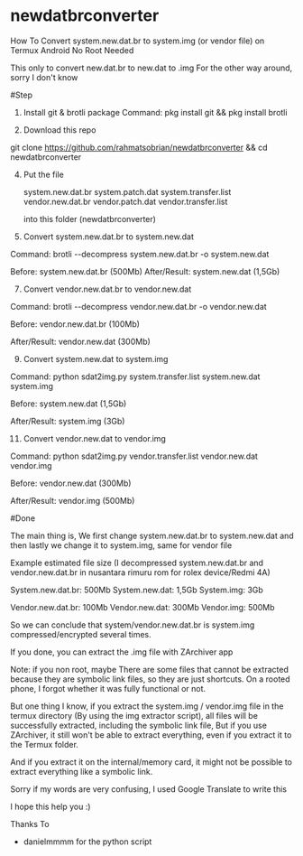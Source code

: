 # newdatbrconverter
How To Convert system.new.dat.br to system.img (or vendor file) on Termux Android No Root Needed

This only to convert new.dat.br to new.dat to .img
For the other way around, sorry I don't know

#Step

1. Install git & brotli package
   Command: pkg install git && pkg install brotli

2. Download this repo

git clone https://github.com/rahmatsobrian/newdatbrconverter && cd newdatbrconverter

4. Put the file

   system.new.dat.br
   system.patch.dat
   system.transfer.list
   vendor.new.dat.br
   vendor.patch.dat
   vendor.transfer.list
   
   into this folder (newdatbrconverter)

5. Convert system.new.dat.br to system.new.dat

Command: brotli --decompress system.new.dat.br -o system.new.dat

Before: system.new.dat.br (500Mb)
After/Result: system.new.dat (1,5Gb)

7. Convert vendor.new.dat.br to vendor.new.dat

Command: brotli --decompress vendor.new.dat.br -o vendor.new.dat

Before: vendor.new.dat.br (100Mb)

After/Result: vendor.new.dat (300Mb)

9. Convert system.new.dat to system.img
    
Command: python sdat2img.py system.transfer.list system.new.dat system.img

Before: system.new.dat (1,5Gb)

After/Result: system.img (3Gb)

11. Convert vendor.new.dat to vendor.img
    
Command: python sdat2img.py vendor.transfer.list vendor.new.dat vendor.img

Before: vendor.new.dat (300Mb)

After/Result: vendor.img (500Mb)

#Done

The main thing is, We first change system.new.dat.br to system.new.dat and then lastly we change it to system.img, same for vendor file

Example estimated file size (I decompressed system.new.dat.br and vendor.new.dat.br in nusantara rimuru rom for rolex device/Redmi 4A)

System.new.dat.br: 500Mb
System.new.dat: 1,5Gb
System.img: 3Gb

Vendor.new.dat.br: 100Mb
Vendor.new.dat: 300Mb
Vendor.img: 500Mb

So we can conclude that system/vendor.new.dat.br is system.img compressed/encrypted several times.

If you done, you can extract the .img file with ZArchiver app

Note: if you non root, maybe There are some files that cannot be extracted because they are symbolic link files, so they are just shortcuts. On a rooted phone, I forgot whether it was fully functional or not.

But one thing I know, if you extract the system.img / vendor.img file in the termux directory (By using the img extractor script), all files will be successfully extracted, including the symbolic link file, But if you use ZArchiver, it still won't be able to extract everything, even if you extract it to the Termux folder.

And if you extract it on the internal/memory card, it might not be possible to extract everything like a symbolic link.

Sorry if my words are very confusing, I used Google Translate to write this

I hope this help you :)

Thanks To
- danielmmmm for the python script
